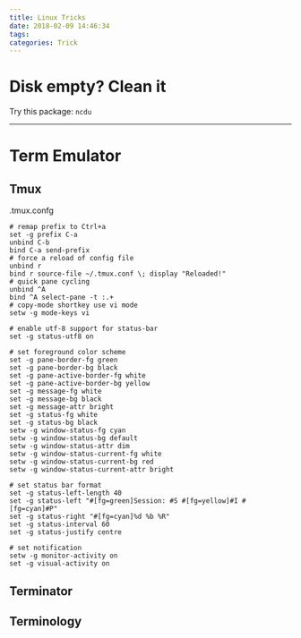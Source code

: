 ```yaml
---
title: Linux Tricks
date: 2018-02-09 14:46:34
tags:
categories: Trick
---
```


# Disk empty? Clean it

Try this package: `ncdu`

---

# Term Emulator
## Tmux
.tmux.confg

    # remap prefix to Ctrl+a
    set -g prefix C-a
    unbind C-b
    bind C-a send-prefix
    # force a reload of config file
    unbind r
    bind r source-file ~/.tmux.conf \; display "Reloaded!"
    # quick pane cycling
    unbind ^A
    bind ^A select-pane -t :.+
    # copy-mode shortkey use vi mode
    setw -g mode-keys vi  

    # enable utf-8 support for status-bar
    set -g status-utf8 on

    # set foreground color scheme
    set -g pane-border-fg green  
    set -g pane-border-bg black  
    set -g pane-active-border-fg white 
    set -g pane-active-border-bg yellow  
    set -g message-fg white  
    set -g message-bg black  
    set -g message-attr bright  
    set -g status-fg white  
    set -g status-bg black  
    setw -g window-status-fg cyan  
    setw -g window-status-bg default  
    setw -g window-status-attr dim  
    setw -g window-status-current-fg white  
    setw -g window-status-current-bg red  
    setw -g window-status-current-attr bright  

    # set status bar format
    set -g status-left-length 40  
    set -g status-left "#[fg=green]Session: #S #[fg=yellow]#I #[fg=cyan]#P"  
    set -g status-right "#[fg=cyan]%d %b %R"  
    set -g status-interval 60  
    set -g status-justify centre  

    # set notification
    setw -g monitor-activity on  
    set -g visual-activity on
    
## Terminator

## Terminology

